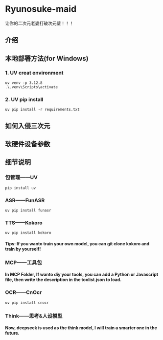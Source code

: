 # Ryunosuke-maid

让你的二次元老婆打破次元壁！！！

## 介绍

## 本地部署方法(for Windows)

### 1. UV creat environment

```shell
uv venv -p 3.12.8
.\.venv\Scripts\activate
```

### 2. UV pip install

```shell
uv pip install -r requirements.txt
```

## 如何入侵三次元

## 软硬件设备参数

## 细节说明

### 包管理——UV

```shell
pip install uv
```

### ASR——FunASR

```shell
uv pip install funasr
```

### TTS——Kokoro

```shell
uv pip install kokoro
```

#### Tips: If you wanto train your own model, you can git clone kokoro and train by yourself!

### MCP——工具包

#### In MCP Folder, If wanto diy your tools, you can add a Python or Javascript file, then write the description in the toolist.json to load.

### OCR——CnOcr

```shell
uv pip install cnocr
```

### Think——思考&人设模型

#### Now, deepseek is used as the think model, I will train a smarter one in the future.

